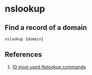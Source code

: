 # nslookup

## Find a record of a domain

```
nslookup {domain}
```

## References

1. [10 most used Nslookup commands](https://www.cloudns.net/blog/10-most-used-nslookup-commands/)
